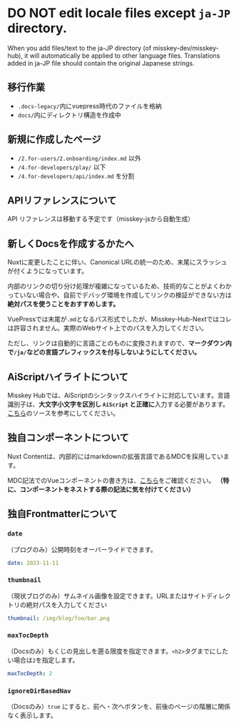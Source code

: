 # **DO NOT edit locale files** except `ja-JP` directory.

When you add files/text to the ja-JP directory (of misskey-dev/misskey-hub), it will automatically be applied to other language files.
Translations added in ja-JP file should contain the original Japanese strings.

## 移行作業

- `.docs-legacy/`内にvuepress時代のファイルを格納
- `docs/`内にディレクトリ構造を作成中

## 新規に作成したページ

- `/2.for-users/2.onboarding/index.md` 以外
- `/4.for-developers/play/` 以下
- `/4.for-developers/api/index.md` を分割

## APIリファレンスについて

API リファレンスは移動する予定です（misskey-jsから自動生成）

## 新しくDocsを作成するかたへ

Nuxtに変更したことに伴い、Canonical URLの統一のため、末尾にスラッシュが付くようになっています。

内部のリンクの切り分け処理が複雑になっているため、技術的なことがよくわかっていない場合や、自前でデバッグ環境を作成してリンクの検証ができない方は**絶対パスを使うことをおすすめします。**

VuePressでは末尾が`.md`となるパス形式でしたが、Misskey-Hub-Nextではコレは許容されません。実際のWebサイト上でのパスを入力してください。

ただし、リンクは自動的に言語ごとのものに変換されますので、**マークダウン内で`/ja/`などの言語プレフィックスを付与しないようにしてください。**

## AiScriptハイライトについて

Misskey Hubでは、AiScriptのシンタックスハイライトに対応しています。言語識別子は、**大文字小文字を区別し `AiScript` と正確に**入力する必要があります。[こちら](./ja/docs/4.for-developers/plugin/create-plugin.md)のソースを参考にしてください。

## 独自コンポーネントについて

Nuxt Contentは、内部的にはmarkdownの拡張言語であるMDCを採用しています。

MDC記法でのVueコンポーネントの書き方は、[こちら](https://content.nuxt.com/usage/markdown#vue-components)をご確認ください。
**（特に、コンポーネントをネストする際の記法に気を付けてください）**

## 独自Frontmatterについて

### `date`
（ブログのみ）公開時刻をオーバーライドできます。

```yml
date: 2023-11-11
```

### `thumbnail`
（現状ブログのみ）サムネイル画像を設定できます。URLまたはサイトディレクトリの絶対パスを入力してください

```yml
thumbnail: /img/blog/foo/bar.png
```

### `maxTocDepth`
（Docsのみ）もくじの見出しを遡る限度を指定できます。`<h2>`タグまでにしたい場合は`2`を指定します。

```yml
maxTocDepth: 2
```

### `ignoreDirBasedNav`
（Docsのみ）`true` にすると、前へ・次へボタンを、前後のページの階層に関係なく表示します。

